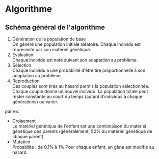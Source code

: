 # Algorithme
## Schéma général de l'algorithme

1. Génération de la population de base  
On génère une population initiale aléatoire. Chaque individu est représenté par son matériel génétique.
2. Évaluation  
Chaque individu est noté suivant son adaptation au problème.
3. Sélection  
Chaque individu a une probabilité d'être tiré proportionnelle à son adaptation au problème.
4. Reproduction  
Des couples sont tirés au hasard parmis la population sélectionnée. Chaque couple donne un nouvel individu.
La population totale peut rester constante au court du temps (autant d'individus à chaque générations) ou varier.
  
par ex:
 * Croisement  
Le matériel génétique de l'enfant est une combinaison du matériel génétique des parents
(généralement, 50% du matériel génétique de chaque parent).
 * Mutation  
Probabilité : de 0.1% à 1%
Pour chaque enfant, un gène est modifié au hasard.
